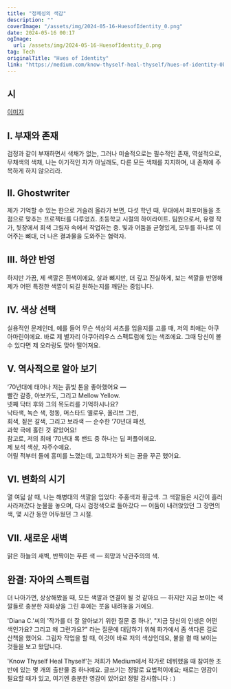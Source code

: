 ```yaml
---
title: "정체성의 색감"
description: ""
coverImage: "/assets/img/2024-05-16-HuesofIdentity_0.png"
date: 2024-05-16 00:17
ogImage: 
  url: /assets/img/2024-05-16-HuesofIdentity_0.png
tag: Tech
originalTitle: "Hues of Identity"
link: "https://medium.com/know-thyself-heal-thyself/hues-of-identity-0bb62c6e35f7"
---
```



## 시

[이미지](/assets/img/2024-05-16-HuesofIdentity_0.png)

## I. 부재와 존재

검정과 같이 부재하면서 색채가 없는,
그러나 미술적으로는 필수적인 존재,
역설적으로, 무채색의 색채,
나는 이기적인 자가 아닐래도,
다른 모든 색채를 지지하며,
내 존재에 주목하게 하지 않으리라.



## II. Ghostwriter

제가 기억할 수 있는 한으로 거슬러 올라가 보면, 다섯 학년 때,
무대에서 퍼포머들을 초점으로 맞추는 프로젝터를 다루었죠.
초등학교 시절의 하이라이트.
팀원으로서, 유령 작가,
뒷장에서 회색 그림자 속에서 작업하는 중.
빛과 어둠을 균형있게,
모두를 하나로 이어주는 뼈대,
더 나은 결과물을 도와주는 협력자.

## III. 하얀 반영

하지만 가끔, 제 색깔은 흰색이에요,
살과 뼈지만, 더 깊고 진실하게,
보는 색깔을 반영해
제가 어떤 특정한 색깔이 되길 원하는지를 깨닫는 중입니다.



## IV. 색상 선택

실용적인 문제인데, 예를 들어 무슨 색상의 셔츠를 입을지를 고를 때, 저의 최애는 아쿠아마린이에요. 바로 제 별자리 아쿠아리우스 스펙트럼에 있는 색조에요. 그때 당신이 볼 수 있다면 제 오라랑도 맞아 떨어져요.

## V. 역사적으로 알아 보기

‘70년대에 태어나 저는 흙빛 톤을 좋아했어요 —  
빨간 갈증, 아보카도, 그리고 Mellow Yellow.  
넷째 닥터 후와 그의 목도리를 기억하시나요?  
낙타색, 녹슨 색, 청동, 머스타드 옐로우, 올리브 그린,  
회색, 짙은 갈색, 그리고 보라색 — 순수한 ‘70년대 패션,  
과학 극에 홀린 것 같았어요!  
참고로, 저의 최애 ‘70년대 록 밴드 중 하나는 딥 퍼플이에요.  
제 보석 색상, 자주수예요.  
어릴 적부터 돌에 흥미를 느꼈는데, 고고학자가 되는 꿈을 꾸곤 했어요.



## VI. 변화의 시기

열 여덟 살 때, 나는 해병대의 색깔을 입었다:
주홍색과 황금색.
그 색깔들은 시간이 흘러 사라져갔다
눈물을 놓으며,
다시 검정색으로 돌아갔다 —
어둠이 내려앉았던 그 장면의 색,
몇 시간 동안 어두웠던 그 시절.

## VII. 새로운 새벽

맑은 하늘의 새벽,
반짝이는 푸른 색 —
희망과 낙관주의의 색.



## 완결: 자아의 스펙트럼

더 나아가면, 상상해봤을 때,
모든 색깔과 연결이 될 것 같아요 —
하지만 지금 보이는 색깔들로
충분한 자화상을 그린 후에는
붓을 내려놓을 거에요.

'Diana C.'씨의 '작가를 더 잘 알아보기 위한 질문 중 하나', "지금 당신의 인생은 어떤 색인가요? 그리고 왜 그런가요?" 라는 질문에 대답하기 위해 화가에서 좀 색다른 길로 산책을 했어요. 그림자 작업을 할 때, 이것이 바로 저의 색상인데요, 불을 켤 때 보이는 것들을 보고 왔답니다.

'Know Thyself Heal Thyself'는 저희가 Medium에서 작가로 데뷔했을 때 참여한 초반에 있는 몇 개의 출판물 중 하나예요. 글쓰기는 정말로 요법적이에요; 때로는 영감이 필요할 때가 있고, 여기엔 충분한 영감이 있어요! 정말 감사합니다 : )